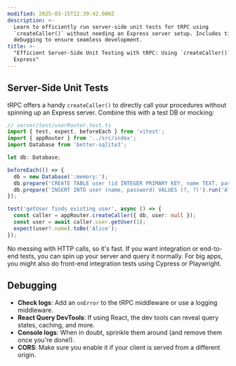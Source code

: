 ```yaml
---
modified: 2025-03-15T22:39:42.000Z
description: >-
  Learn to efficiently run server-side unit tests for tRPC using
  `createCaller()` without needing an Express server setup. Includes tips for
  debugging to ensure seamless development.
title: >-
  "Efficient Server-Side Unit Testing with tRPC: Using `createCaller()` without
  Express"
---
```


## Server-Side Unit Tests

tRPC offers a handy `createCaller()` to directly call your procedures without spinning up an Express server. Combine this with a test DB or mocking:

```ts
// server/test/userRouter.test.ts
import { test, expect, beforeEach } from 'vitest';
import { appRouter } from '../src/index';
import Database from 'better-sqlite3';

let db: Database;

beforeEach(() => {
  db = new Database(':memory:');
  db.prepare('CREATE TABLE user (id INTEGER PRIMARY KEY, name TEXT, password TEXT)').run();
  db.prepare('INSERT INTO user (name, password) VALUES (?, ?)').run('Alice', 'pass123');
});

test('getUser finds existing user', async () => {
  const caller = appRouter.createCaller({ db, user: null });
  const user = await caller.user.getUser(1);
  expect(user?.name).toBe('Alice');
});
```

No messing with HTTP calls, so it's fast. If you want integration or end-to-end tests, you can spin up your server and query it normally. For big apps, you might also do front-end integration tests using Cypress or Playwright.

## Debugging

- **Check logs**: Add an `onError` to the tRPC middleware or use a logging middleware.
- **React Query DevTools**: If using React, the dev tools can reveal query states, caching, and more.
- **Console logs**: When in doubt, sprinkle them around (and remove them once you're done!).
- **CORS**: Make sure you enable it if your client is served from a different origin.

